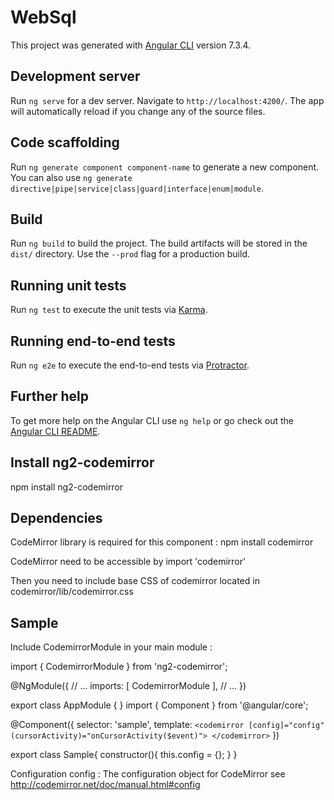 # WebSql

This project was generated with [Angular CLI](https://github.com/angular/angular-cli) version 7.3.4.

## Development server

Run `ng serve` for a dev server. Navigate to `http://localhost:4200/`. The app will automatically reload if you change any of the source files.

## Code scaffolding

Run `ng generate component component-name` to generate a new component. You can also use `ng generate directive|pipe|service|class|guard|interface|enum|module`.

## Build

Run `ng build` to build the project. The build artifacts will be stored in the `dist/` directory. Use the `--prod` flag for a production build.

## Running unit tests

Run `ng test` to execute the unit tests via [Karma](https://karma-runner.github.io).

## Running end-to-end tests

Run `ng e2e` to execute the end-to-end tests via [Protractor](http://www.protractortest.org/).

## Further help

To get more help on the Angular CLI use `ng help` or go check out the [Angular CLI README](https://github.com/angular/angular-cli/blob/master/README.md).

## Install ng2-codemirror

npm install ng2-codemirror

## Dependencies

CodeMirror library is required for this component :
npm install codemirror

CodeMirror need to be accessible by import 'codemirror'

Then you need to include base CSS of codemirror located in codemirror/lib/codemirror.css

## Sample

Include CodemirrorModule in your main module :

import { CodemirrorModule } from 'ng2-codemirror';

@NgModule({
  // ...
  imports:      [
    CodemirrorModule
  ],
  // ...
})

export class AppModule { }
import { Component } from '@angular/core';

@Component({
  selector: 'sample',
  template: `
   <codemirror
    [config]="config"
    (cursorActivity)="onCursorActivity($event)">
   </codemirror>
  `
})


export class Sample{
  constructor(){
    this.config = {};
  }
}

Configuration
config : The configuration object for CodeMirror see http://codemirror.net/doc/manual.html#config
